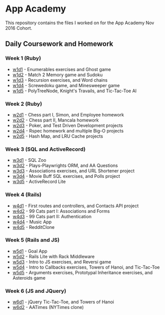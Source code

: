 # App Academy

This repository contains the files I worked on for the App Academy Nov 2016 Cohort.

## Daily Coursework and Homework

### Week 1 (Ruby)
* [w1d1](w1/w1d1) - Enumerables exercises and Ghost game
* [w1d2](w1/w1d2) - Match 2 Memory game and Sudoku
* [w1d3](w1/w1d3) - Recursion exercises, and Word chains
* [w1d4](w1/w1d4) - Screwedoku game, and Minesweeper game
* [w1d5](w1/w1d5) - PolyTreeNode, Knight's Travails, and Tic-Tac-Toe AI

### Week 2 (Ruby)
* [w2d1](w2/w2d1) - Chess part I, Simon, and Employee homework
* [w2d2](w2/w2d2) - Chess part II, Mancala homework
* [w2d3](w2/w2d3) - Poker, and Test Driven Development projects
* [w2d4](w2/w2d4) - Rspec homework and multiple Big-O projects
* [w2d5](w2/w2d5) - Hash Map, and LRU Cache projects

### Week 3 (SQL and ActiveRecord)
* [w3d1](w3/w3d1) - SQL Zoo
* [w3d2](w3/w3d2) - Plays-Playwrights ORM, and AA Questions
* [w3d3](w3/w3d3) - Associations exercises, and URL Shortener project
* [w3d4](w3/w3d4) - Movie Buff SQL exercises, and Polls project
* [w3d5](w3/w3d5) - ActiveRecord Lite

### Week 4 (Rails)
* [w4d1](w4/w4d1) - First routes and controllers, and Contacts API project
* [w4d2](w4/w4d2) - 99 Cats part I: Associations and Forms
* [w4d3](w4/w4d3) - 99 Cats part II: Authentication
* [w4d4](w4/w4d4) - Music App
* [w4d5](w4/w4d5) - RedditClone

### Week 5 (Rails and JS)
* [w5d1](w5/w5d1) - Goal App
* [w5d2](w5/w5d2) - Rails Lite with Rack Middleware
* [w5d3](w5/w5d3) - Intro to JS exercises, and Reversi game
* [w5d4](w5/w5d4) - Intro to Callbacks exercises, Towers of Hanoi, and Tic-Tac-Toe
* [w5d5](w5/w5d5) - Arguments exercises, Prototypal Inheritance exercises, and Asteroids game

### Week 6 (JS and JQuery)
* [w6d1](w6/w6d1) - jQuery Tic-Tac-Toe, and Towers of Hanoi
* [w6d2](w6/w6d2) - AATimes (NYTimes clone)
